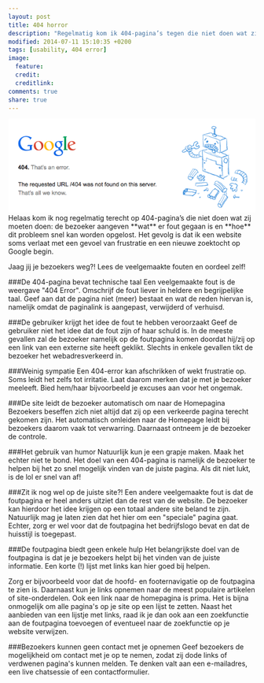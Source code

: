 ```yaml
---
layout: post
title: 404 horror
description: "Regelmatig kom ik 404-pagina’s tegen die niet doen wat zij moeten doen. Dit zijn de meest gemaakte fouten." 
modified: 2014-07-11 15:10:35 +0200
tags: [usability, 404 error]
image:
  feature: 
  credit: 
  creditlink: 
comments: true
share: true
---
```


<img src="../images/404-error.png" alt=" De 404 error pagina van Google" class="floatright">
Helaas kom ik nog regelmatig terecht op 404-pagina’s die niet doen wat
zij moeten doen: de bezoeker aangeven **wat** er fout gegaan is en
**hoe** dit probleem snel kan worden opgelost. Het gevolg is dat ik
een website soms verlaat met een gevoel van frustratie en een nieuwe zoektocht op Google begin. 

Jaag jij je bezoekers weg?! Lees de veelgemaakte fouten en oordeel
zelf!

###De 404-pagina bevat technische taal
Een veelgemaakte fout is de weergave "404
Error". Omschrijf de fout liever in heldere en begrijpelijke
taal. Geef aan dat de pagina niet (meer) bestaat en wat de reden hiervan is, namelijk omdat de paginalink is aangepast, verwijderd of verhuisd.

###De gebruiker krijgt het idee de fout te hebben veroorzaakt
Geef de gebruiker niet het idee dat de fout zijn of haar schuld
is. In de meeste gevallen zal de bezoeker namelijk op de foutpagina komen
doordat hij/zij op een link van een externe site heeft
geklikt. Slechts in enkele gevallen tikt de bezoeker het
webadresverkeerd in.

###Weinig sympatie
Een 404-error kan afschrikken of wekt frustratie op. Soms leidt het
zelfs tot irritatie. Laat daarom merken dat je met je bezoeker meeleeft. Bied
hem/haar bijvoorbeeld je excuses aan voor het ongemak. 

###De site leidt de bezoeker automatisch om naar de Homepagina
Bezoekers beseffen zich niet altijd dat zij op een verkeerde pagina
terecht gekomen zijn. Het automatisch omleiden naar de Homepage leidt bij bezoekers daarom vaak
tot verwarring. Daarnaast ontneem je de bezoeker de controle.

###Het gebruik van humor
Natuurlijk kun je een grapje maken. Maak het echter niet te bond. Het
doel van een 404-pagina is namelijk de bezoeker te helpen bij het zo
snel mogelijk vinden van de juiste pagina. Als dit niet lukt, is de
lol er snel van af!

###Zit ik nog wel op de juiste site?!
Een andere veelgemaakte fout is dat de foutpagina er heel anders
uitziet dan de rest van de website. De bezoeker kan hierdoor
het idee krijgen op een totaal andere site beland te zijn.
Natuurlijk mag je laten zien dat het hier om een "speciale" pagina
gaat. Echter, zorg er wel voor dat de foutpagina het bedrijfslogo bevat en dat de
huisstijl is toegepast.

###De foutpagina biedt geen enkele hulp
Het belangrijkste doel van de foutpagina is dat je je bezoekers
helpt bij het vinden van de juiste informatie. Een korte (!) lijst met
links kan hier goed bij helpen.

Zorg er bijvoorbeeld voor dat de hoofd- en footernavigatie op de foutpagina te
zien is. Daarnaast kun je links opnemen naar de meest populaire artikelen of site-onderdelen. Ook een link naar de homepagina is prima. 
Het is bijna onmogelijk om alle pagina's op je site op een lijst te zetten. Naast het aanbieden van een lijstje met links, raad ik je dan
ook aan een zoekfunctie aan de foutpagina toevoegen of eventueel naar de zoekfunctie op je website verwijzen.

###Bezoekers kunnen geen contact met je opnemen
Geef bezoekers de mogelijkheid om contact met je op te nemen, zodat
zij dode links of verdwenen pagina's kunnen melden. Te denken valt aan
een e-mailadres, een live chatsessie of een contactformulier.




